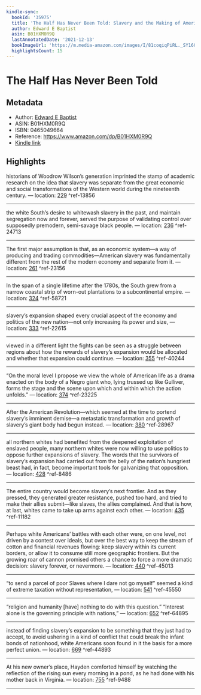 ```yaml
---
kindle-sync:
  bookId: '35975'
  title: 'The Half Has Never Been Told: Slavery and the Making of American Capitalism'
  author: Edward E Baptist
  asin: B01HXM0R9Q
  lastAnnotatedDate: '2021-12-13'
  bookImageUrl: 'https://m.media-amazon.com/images/I/81coqiqPiRL._SY160.jpg'
  highlightsCount: 15
---
```

# The Half Has Never Been Told
## Metadata
* Author: [Edward E Baptist](https://www.amazon.com/Edward-E-Baptist/e/B001JSC2TY/ref=dp_byline_cont_ebooks_1)
* ASIN: B01HXM0R9Q
* ISBN: 0465049664
* Reference: https://www.amazon.com/dp/B01HXM0R9Q
* [Kindle link](kindle://book?action=open&asin=B01HXM0R9Q)

## Highlights
historians of Woodrow Wilson’s generation imprinted the stamp of academic research on the idea that slavery was separate from the great economic and social transformations of the Western world during the nineteenth century. — location: [229](kindle://book?action=open&asin=B01HXM0R9Q&location=229) ^ref-13856

---
the white South’s desire to whitewash slavery in the past, and maintain segregation now and forever, served the purpose of validating control over supposedly premodern, semi-savage black people. — location: [236](kindle://book?action=open&asin=B01HXM0R9Q&location=236) ^ref-24713

---
The first major assumption is that, as an economic system—a way of producing and trading commodities—American slavery was fundamentally different from the rest of the modern economy and separate from it. — location: [261](kindle://book?action=open&asin=B01HXM0R9Q&location=261) ^ref-23156

---
In the span of a single lifetime after the 1780s, the South grew from a narrow coastal strip of worn-out plantations to a subcontinental empire. — location: [324](kindle://book?action=open&asin=B01HXM0R9Q&location=324) ^ref-58721

---
slavery’s expansion shaped every crucial aspect of the economy and politics of the new nation—not only increasing its power and size, — location: [333](kindle://book?action=open&asin=B01HXM0R9Q&location=333) ^ref-22615

---
viewed in a different light the fights can be seen as a struggle between regions about how the rewards of slavery’s expansion would be allocated and whether that expansion could continue. — location: [355](kindle://book?action=open&asin=B01HXM0R9Q&location=355) ^ref-40244

---
“On the moral level I propose we view the whole of American life as a drama enacted on the body of a Negro giant who, lying trussed up like Gulliver, forms the stage and the scene upon which and within which the action unfolds.” — location: [374](kindle://book?action=open&asin=B01HXM0R9Q&location=374) ^ref-23225

---
After the American Revolution—which seemed at the time to portend slavery’s imminent demise—a metastatic transformation and growth of slavery’s giant body had begun instead. — location: [380](kindle://book?action=open&asin=B01HXM0R9Q&location=380) ^ref-28967

---
all northern whites had benefited from the deepened exploitation of enslaved people, many northern whites were now willing to use politics to oppose further expansions of slavery. The words that the survivors of slavery’s expansion had carried out from the belly of the nation’s hungriest beast had, in fact, become important tools for galvanizing that opposition. — location: [428](kindle://book?action=open&asin=B01HXM0R9Q&location=428) ^ref-8486

---
The entire country would become slavery’s next frontier. And as they pressed, they generated greater resistance, pushed too hard, and tried to make their allies submit—like slaves, the allies complained. And that is how, at last, whites came to take up arms against each other. — location: [435](kindle://book?action=open&asin=B01HXM0R9Q&location=435) ^ref-11182

---
Perhaps white Americans’ battles with each other were, on one level, not driven by a contest over ideals, but over the best way to keep the stream of cotton and financial revenues flowing: keep slavery within its current borders, or allow it to consume still more geographic frontiers. But the growing roar of cannon promised others a chance to force a more dramatic decision: slavery forever, or nevermore. — location: [440](kindle://book?action=open&asin=B01HXM0R9Q&location=440) ^ref-45013

---
“to send a parcel of poor Slaves where I dare not go myself” seemed a kind of extreme taxation without representation, — location: [541](kindle://book?action=open&asin=B01HXM0R9Q&location=541) ^ref-45550

---
“religion and humanity [have] nothing to do with this question.” “Interest alone is the governing principle with nations,” — location: [652](kindle://book?action=open&asin=B01HXM0R9Q&location=652) ^ref-64895

---
instead of finding slavery’s expansion to be something that they just had to accept, to avoid ushering in a kind of conflict that could break the infant bonds of nationhood, white Americans soon found in it the basis for a more perfect union. — location: [669](kindle://book?action=open&asin=B01HXM0R9Q&location=669) ^ref-44893

---
At his new owner’s place, Hayden comforted himself by watching the reflection of the rising sun every morning in a pond, as he had done with his mother back in Virginia. — location: [755](kindle://book?action=open&asin=B01HXM0R9Q&location=755) ^ref-9488

---
